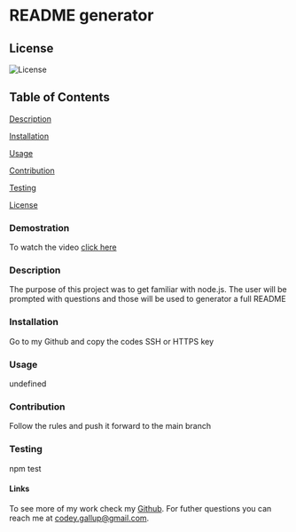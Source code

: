 # README generator 

  ## License 
  ![License](https://img.shields.io/badge/license-Apache-00beef)

  ## Table of Contents
  [Description](#description)

  [Installation](#installation)

  [Usage](#usage)

  [Contribution](#contribution)

  [Testing](#test)
  
  [License](#license)

  ### Demostration
  
  To watch the video [click here](https://app.castify.com/watch/28bebb26-dbda-4971-b5a9-7fd6133ac39a)

  ### Description

  The purpose of this project was to get familiar with node.js. The user will be prompted with questions and those will be used to generator a full README

  ### Installation

  Go to my Github and copy the codes SSH or HTTPS key

  ### Usage

  undefined

  ### Contribution

  Follow the rules and push it forward to the main branch

  ### Testing

  npm test

  #### Links

  To see more of my work check my [Github](https://github.com/Codeyg12). For futher questions you can reach me at codey.gallup@gmail.com.
